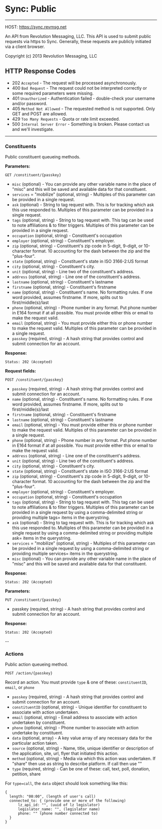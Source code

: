 # Sync: Public
---
HOST: https://sync.revmsg.net

An API from Revolution Messaging, LLC. This API is used to submit public requests via https to Sync. Generally, these requests are publicly initiated via a client browser.

Copyright (c) 2013 Revolution Messaging, LLC

HTTP Response Codes
---
- 202 `Accepted` - The request will be processed asynchronously.
- 400 `Bad Request` - The request could not be interpreted correctly or some required parameters were missing.
- 401 `Unauthorized` - Authentication failed - double-check your username and/or password.
- 405 `Method Not Allowed` - The requested method is not supported. Only GET and POST are allowed.
- 429 `Too Many Requests` - Quota or rate limit exceeded.
- 500 `Internal Server Error` - Something is broken. Please contact us and we'll investigate.

---

### Constituents

Public constituent queueing methods.

**Parameters:**
```
GET /constituent/{passkey}
```
* `misc` (optional) - You can provide any other variable name in the place of "misc" and this will be saved and available data for that constituent.
* `services` = "mobilize" (optional, string) - Multiples of this parameter can be provided in a single request.
* `ask` (optional) - String to tag request with. This is for tracking which ask this use responded to. Multiples of this parameter can be provided in a single request.
* `tags` (optional, string) - String to tag request with. This tag can be used to note affiliations & to filter triggers. Multiples of this parameter can be provided in a single request.
* `occupation` (optional, string) - Constituent's occupation
* `employer` (optional, string) - Constituent's employer.
* `zip` (optional, string) - Constituent's zip code in 5-digit, 9-digit, or 10-character format. 10 accounting for the dash between the zip and the "plus-four".
* `state` (optional, string) - Constituent's state in ISO 3166-2:US format
* `city` (optional, string) - Constituent's city.
* `unit` (optional, string) - Line two of the constituent's address.
* `address` (optional, string) - Line one of the constituent's address.
* `lastname` (optional, string) - Constituent's lastname
* `firstname` (optional, string) - Constituent's firstname
* `name` (optional, string) - Constituent's name. No formatting rules. If one word provided, assumes firstname. If more, splits out to first/middle(s)/last
* `phone` (optional, string) - Phone number in any format. Put phone number in E164 format if at all possible. You must provide either this or email to make the request valid.
* `email` (optional, string) - You must provide either this or phone number to make the request valid. Multiples of this parameter can be provided in a single request.
* `passkey` (required, string) - A hash string that provides control and submit connection for an account.

**Response:**
```
Status: 202 (Accepted)
```

**Request fields:**
```
POST /constituent/{passkey}
```
* `passkey` (required, string) - A hash string that provides control and submit connection for an account.
* `name` (optional, string) - Constituent's name. No formatting rules. If one word provided, assumes firstname. If more, splits out to first/middle(s)/last
* `firstname` (optional, string) - Constituent's firstname
* `lastname` (optional, string) - Constituent's lastname
* `email` (optional, string) - You must provide either this or phone number to make the request valid. Multiples of this parameter can be provided in a single request.
* `phone` (optional, string) - Phone number in any format. Put phone number in E164 format if at all possible. You must provide either this or email to make the request valid.
* `address` (optional, string) - Line one of the constituent's address.
* `unit` (optional, string) - Line two of the constituent's address.
* `city` (optional, string) - Constituent's city.
* `state` (optional, string) - Constituent's state in ISO 3166-2:US format
* `zip` (optional, string) - Constituent's zip code in 5-digit, 9-digit, or 10-character format. 10 accounting for the dash between the zip and the "plus-four".
* `employer` (optional, string) - Constituent's employer.
* `occupation` (optional, string) - Constituent's occupation
* `tags` (optional, string) - String to tag request with. This tag can be used to note affiliations & to filter triggers. Multiples of this parameter can be provided in a single request by using a comma-delimited string or providing multiple tags= items in the querystring.
* `ask` (optional) - String to tag request with. This is for tracking which ask this use responded to. Multiples of this parameter can be provided in a single request by using a comma-delimited string or providing multiple ask= items in the querystring.
* `services` = "mobilize" (optional, string) - Multiples of this parameter can be provided in a single request by using a comma-delimited string or providing multiple services= items in the querystring.
* `misc` (optional) - You can provide any other variable name in the place of "misc" and this will be saved and available data for that constituent.

**Response:**
```
Status: 202 (Accepted)
```

**Parameters:**
```
PUT /constituent/{passkey}
```
* passkey (required, string) - A hash string that provides control and submit connection for an account.

**Response:**
```
Status: 202 (Accepted)
```

--
### Actions

Public action queueing method.
```
POST /action/{passkey}
```
Record an action. You must provide `type` & one of these: `constituentID`, `email`, or `phone`

* `passkey` (required, string) - A hash string that provides control and submit connection for an account.
* `constituentID` (optional, string) - Unique identifier for constituent to associate with action undertaken.
* `email` (optional, string) - Email address to associate with action undertaken by constituent.
* `phone` (optional, string) - Phone number to associate with action undertake by constituent.
* `data` (optional, array) - A key value array of any necessary data for the particular action taken.
* `source` (optional, string) - Name, title, unique identifier or description of the application, site, url, flyer that initiated this action.
* `method` (optional, string) - Media via which this action was undertaken. If "share" then use as string to describe platform. If call then use ""
* `type` (required, string) - Can be one of these: call, text, poll, donation, petition, share

For `type=call`, the `data` object should look something like this:
```
{
  length: "00:00", (length of user's call)
  connected_to: { (provide one or more of the following)
      lz_api_id: "", (uuid of lz legislator)
      legislator_name: "", (legislator name)
      phone: "" (phone number connected to)
  }
}
``` 
